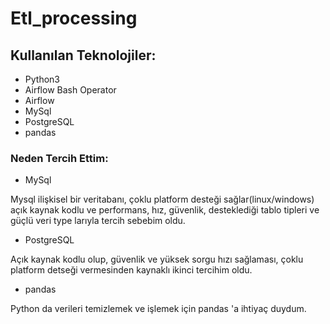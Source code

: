 # Etl_processing

## Kullanılan Teknolojiler:
- Python3
- Airflow Bash Operator
- Airflow
- MySql
- PostgreSQL
- pandas

### Neden Tercih Ettim:

- MySql

Mysql ilişkisel bir veritabanı, çoklu platform desteği sağlar(linux/windows) açık kaynak kodlu ve performans, hız, güvenlik, desteklediği tablo tipleri ve güçlü veri type larıyla 
tercih sebebim oldu. 

- PostgreSQL

Açık kaynak kodlu olup, güvenlik ve yüksek sorgu hızı sağlaması, çoklu platform detseği vermesinden kaynaklı ikinci tercihim oldu.

- pandas

Python da  verileri temizlemek ve işlemek için pandas 'a ihtiyaç duydum.
